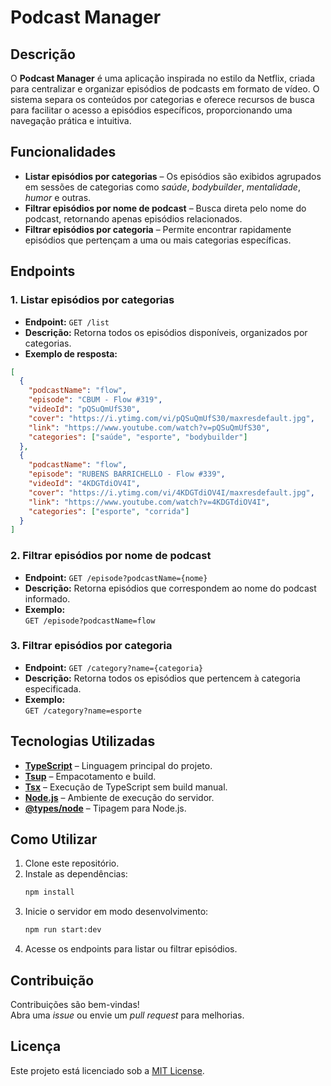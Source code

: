 # Podcast Manager

## Descrição

O **Podcast Manager** é uma aplicação inspirada no estilo da Netflix, criada para centralizar e organizar episódios de podcasts em formato de vídeo. O sistema separa os conteúdos por categorias e oferece recursos de busca para facilitar o acesso a episódios específicos, proporcionando uma navegação prática e intuitiva.

## Funcionalidades

- **Listar episódios por categorias** – Os episódios são exibidos agrupados em sessões de categorias como *saúde*, *bodybuilder*, *mentalidade*, *humor* e outras.
- **Filtrar episódios por nome de podcast** – Busca direta pelo nome do podcast, retornando apenas episódios relacionados.
- **Filtrar episódios por categoria** – Permite encontrar rapidamente episódios que pertençam a uma ou mais categorias específicas.

## Endpoints

### 1. Listar episódios por categorias
- **Endpoint:** `GET /list`
- **Descrição:** Retorna todos os episódios disponíveis, organizados por categorias.
- **Exemplo de resposta:**
```json
[
  {
    "podcastName": "flow",
    "episode": "CBUM - Flow #319",
    "videoId": "pQSuQmUfS30",
    "cover": "https://i.ytimg.com/vi/pQSuQmUfS30/maxresdefault.jpg",
    "link": "https://www.youtube.com/watch?v=pQSuQmUfS30",
    "categories": ["saúde", "esporte", "bodybuilder"]
  },
  {
    "podcastName": "flow",
    "episode": "RUBENS BARRICHELLO - Flow #339",
    "videoId": "4KDGTdiOV4I",
    "cover": "https://i.ytimg.com/vi/4KDGTdiOV4I/maxresdefault.jpg",
    "link": "https://www.youtube.com/watch?v=4KDGTdiOV4I",
    "categories": ["esporte", "corrida"]
  }
]
```

### 2. Filtrar episódios por nome de podcast
- **Endpoint:** `GET /episode?podcastName={nome}`
- **Descrição:** Retorna episódios que correspondem ao nome do podcast informado.
- **Exemplo:**  
`GET /episode?podcastName=flow`

### 3. Filtrar episódios por categoria
- **Endpoint:** `GET /category?name={categoria}`
- **Descrição:** Retorna todos os episódios que pertencem à categoria especificada.
- **Exemplo:**  
`GET /category?name=esporte`

## Tecnologias Utilizadas

- **[TypeScript](https://www.typescriptlang.org/)** – Linguagem principal do projeto.
- **[Tsup](https://github.com/egoist/tsup)** – Empacotamento e build.
- **[Tsx](https://github.com/egoist/tsx)** – Execução de TypeScript sem build manual.
- **[Node.js](https://nodejs.org/)** – Ambiente de execução do servidor.
- **[@types/node](https://www.npmjs.com/package/@types/node)** – Tipagem para Node.js.

## Como Utilizar

1. Clone este repositório.
2. Instale as dependências:  
   ```bash
   npm install
   ```
3. Inicie o servidor em modo desenvolvimento:  
   ```bash
   npm run start:dev
   ```
4. Acesse os endpoints para listar ou filtrar episódios.

## Contribuição

Contribuições são bem-vindas!  
Abra uma *issue* ou envie um *pull request* para melhorias.

## Licença

Este projeto está licenciado sob a [MIT License](LICENSE).
